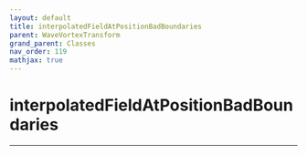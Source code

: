 ```yaml
---
layout: default
title: interpolatedFieldAtPositionBadBoundaries
parent: WaveVortexTransform
grand_parent: Classes
nav_order: 119
mathjax: true
---
```


#  interpolatedFieldAtPositionBadBoundaries




---

